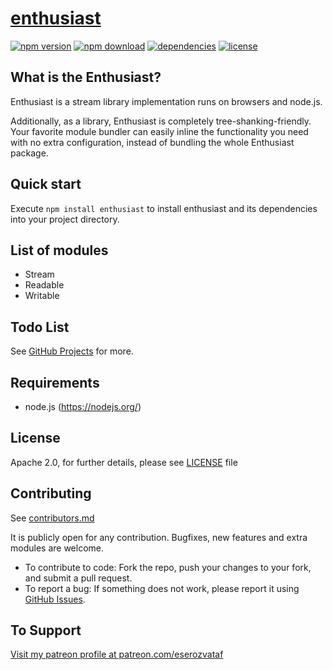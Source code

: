 # [enthusiast](https://github.com/eserozvataf/jsmake-libraries)

[![npm version][npm-image]][npm-url]
[![npm download][download-image]][npm-url]
[![dependencies][dep-image]][dep-url]
[![license][license-image]][license-url]


## What is the Enthusiast?

Enthusiast is a stream library implementation runs on browsers and node.js.

Additionally, as a library, Enthusiast is completely tree-shanking-friendly. Your favorite module bundler can easily inline the functionality you need with no extra configuration, instead of bundling the whole Enthusiast package.


## Quick start

Execute `npm install enthusiast` to install enthusiast and its dependencies into your project directory.


## List of modules

- Stream
- Readable
- Writable


## Todo List

See [GitHub Projects](https://github.com/eserozvataf/jsmake-libraries/projects) for more.


## Requirements

* node.js (https://nodejs.org/)


## License

Apache 2.0, for further details, please see [LICENSE](LICENSE) file


## Contributing

See [contributors.md](contributors.md)

It is publicly open for any contribution. Bugfixes, new features and extra modules are welcome.

* To contribute to code: Fork the repo, push your changes to your fork, and submit a pull request.
* To report a bug: If something does not work, please report it using [GitHub Issues](https://github.com/eserozvataf/jsmake-libraries/issues).


## To Support

[Visit my patreon profile at patreon.com/eserozvataf](https://www.patreon.com/eserozvataf)


[npm-image]: https://img.shields.io/npm/v/enthusiast.svg?style=flat-square
[npm-url]: https://www.npmjs.com/package/enthusiast
[download-image]: https://img.shields.io/npm/dt/enthusiast.svg?style=flat-square
[dep-image]: https://img.shields.io/david/eserozvataf/enthusiast.svg?style=flat-square
[dep-url]: https://github.com/eserozvataf/jsmake-libraries
[license-image]: https://img.shields.io/npm/l/enthusiast.svg?style=flat-square
[license-url]: https://github.com/eserozvataf/jsmake-libraries/blob/master/04_enthusiast/LICENSE
